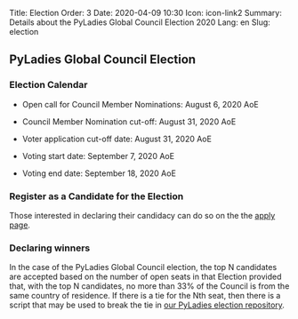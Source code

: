 Title: Election
Order: 3
Date: 2020-04-09 10:30
Icon: icon-link2
Summary: Details about the PyLadies Global Council Election 2020
Lang: en
Slug: election

## PyLadies Global Council Election

### Election Calendar


- Open call for Council Member Nominations: August 6, 2020 AoE
- Council Member Nomination cut-off: August 31, 2020 AoE 

- Voter application cut-off date: August 31, 2020 AoE 
- Voting start date: September 7, 2020 AoE 
- Voting end date: September 18, 2020 AoE


###  Register as a Candidate for the Election
Those interested in declaring their candidacy can do so on the the [apply page](http://elections.pyladies.com/pages/apply.html).


### Declaring winners

In the case of the PyLadies Global Council election, the top N candidates are accepted based on the number of open seats in that Election provided that, with the top N candidates, no more than 33% of the Council is from the same country of residence. If there is a tie for the Nth seat, then there is a script that may be used to break the tie in [our PyLadies election repository](https://github.com/pyladies/pyladies-council-election#in-the-event-of-a-tie). 
